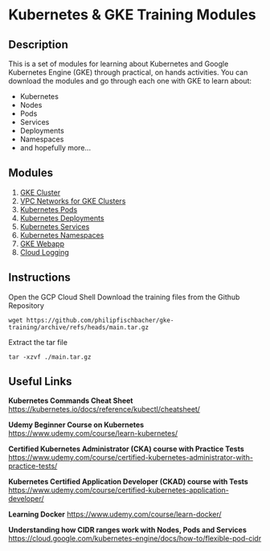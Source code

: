 # Kubernetes & GKE Training Modules

## Description
This is a set of modules for learning about Kubernetes and Google Kubernetes Engine (GKE) through practical, on hands activities. You can download the modules and go through each one with GKE to learn about:
* Kubernetes
* Nodes
* Pods
* Services
* Deployments
* Namespaces
* and hopefully more...

## Modules
1. [GKE Cluster](gke-cluster/INSTRUCTIONS-part-1.md)
1. [VPC Networks for GKE Clusters](gke-cluster/INSTRUCTIONS-part-2.md)
1. [Kubernetes Pods](k8s-pods/INSTRUCTIONS.md)
1. [Kubernetes Deployments](k8s-deployments/INSTRUCTIONS-part-1.md)
1. [Kubernetes Services](k8s-services/INSTRUCTIONS.md)
1. [Kubernetes Namespaces](k8s-namespaces/INSTRUCTIONS.md)
1. [GKE Webapp](gke-webapp/INSTRUCTIONS.md)
1. [Cloud Logging](gke-logging/INSTRUCTIONS.md)

## Instructions
Open the GCP Cloud Shell
Download the training files from the Github Repository
```
wget https://github.com/philipfischbacher/gke-training/archive/refs/heads/main.tar.gz
``` 

Extract the tar file
```
tar -xzvf ./main.tar.gz
``` 


## Useful Links
**Kubernetes Commands Cheat Sheet**
https://kubernetes.io/docs/reference/kubectl/cheatsheet/

**Udemy Beginner Course on Kubernetes**
https://www.udemy.com/course/learn-kubernetes/

**Certified Kubernetes Administrator (CKA) course with Practice Tests**
https://www.udemy.com/course/certified-kubernetes-administrator-with-practice-tests/

**Kubernetes Certified Application Developer (CKAD) course with Tests**
https://www.udemy.com/course/certified-kubernetes-application-developer/

**Learning Docker**
https://www.udemy.com/course/learn-docker/

**Understanding how CIDR ranges work with Nodes, Pods and Services**
https://cloud.google.com/kubernetes-engine/docs/how-to/flexible-pod-cidr
